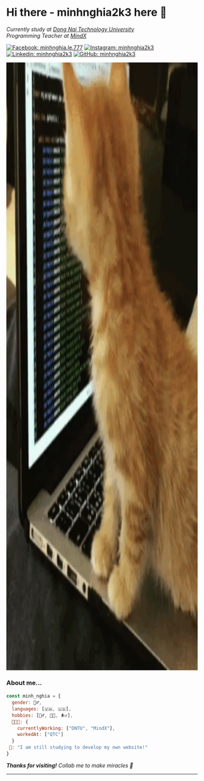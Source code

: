 <h1> Hi there - minhnghia2k3 here 👋 </h1>

<p><em>Currently study at <a href="https://ts.dntu.edu.vn/">Dong Nai Technology University</a>
<!--   <img src="https://media.giphy.com/media/fYSnHlufseco8Fh93Z/giphy.gif" width="30"> -->
</br>Programming Teacher at <a href="https://mindx.edu.vn/">MindX</a>
<!--   <img src="https://media.giphy.com/media/WUlplcMpOCEmTGBtBW/giphy.gif" width="30">  -->
</em></p>

[![Facebook: minhnghia.le.777](https://img.shields.io/badge/minhnghia.le.777-minhnghia2k3?logo=facebook&color=white
)](https://facebook.com/minhnghia.le.777)
[![Instagram: minhnghia2k3](https://img.shields.io/badge/minhnghia2k3-Instagram?logo=instagram&color=white
)](https://www.instagram.com/emnghia_2k3/)
[![Linkedin: minhnghia2k3](https://img.shields.io/badge/minhnghia2k3-LinkedIn?logo=linkedin&color=blue
)](https://www.linkedin.com/in/minhnghia2k3/)
[![GitHub: minhnghia2k3](https://img.shields.io/github/followers/minhnghia2k3?logo=github&labelColor=black&color=blue
)](https://github.com/minhnghia2k3)

<div style="display:flex;align-items:center"><img src="https://github.com/minhnghia2k3/minhnghia2k3/blob/main/src/Cat%20Coding%20GIF%20-%20Find%20&%20Share%20on%20GIPHY.gif?raw=true"
style="width:100vw; height:40vh"></div>

### About me...

```javascript
const minh_nghia = {
  gender: 🙋‍♂️,
  languages: [🇻🇳, 🇺🇸],
  hobbies: [🏋️‍♂️, 👨‍💻, ⛹️‍♂️],
  👨‍🎓: {
    currentlyWorking: ["DNTU", "MindX"],
    workedAt: ["QTC"]
  }
 🧠: "I am still studying to develop my own website!"
}
```

<em><b>Thanks for visiting!</b> Collab me to make miracles 🤙</em>

---
